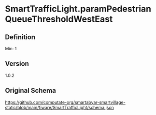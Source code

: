 # SmartTrafficLight.paramPedestrianQueueThresholdWestEast

## Definition
Min: 1

## Version
1.0.2

## Original Schema
https://github.com/computate-org/smartabyar-smartvillage-static/blob/main/fiware/SmartTrafficLight/schema.json
